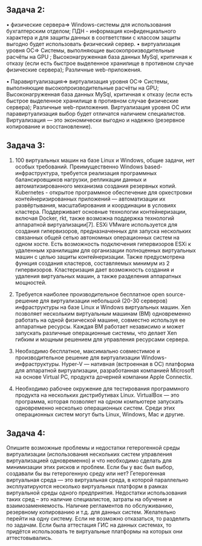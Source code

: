 Задача 2:
-
• физические сервера=> Windows-системы для использования бухгалтерским отделом;
ПДН - информация конфиденциального характера и для защиты данных в соответствии с классом защиты выгодно будет использовать физический сервер. 
• виртуализация уровня ОС=> Системы, выполняющие высокопроизводительные расчёты на GPU ; Высоконагруженная база данных MySql, критичная к отказу (если есть быстрое выделенное хранилище в противном случае физические сервера); Различные web-приложения.

• Паравиртуализация=> виртуализация уровня ОС=> Системы, выполняющие высокопроизводительные расчёты на GPU; Высоконагруженная база данных MySql, критичная к отказу (если есть быстрое выделенное хранилище в противном случае физические сервера); Различные web-приложения.
Виртуализация уровня ОС или паравиртуализация выбор будет отличатся наличием специалистов. Виртуализация — это экономически выгодно и надежно (резервное копирование и восстановление).

Задача 3:
-

1) 100 виртуальных машин на базе Linux и Windows, общие задачи, нет особых требований. Преимущественно Windows based-инфраструктура, требуется реализация программных балансировщиков нагрузки, репликации данных и автоматизированного механизма создания резервных копий.  
Kubernetes -  открытое программное обеспечение для оркестровки контейнеризированных приложений — автоматизации их развёртывания, масштабирования и координации в условиях кластера. Поддерживает основные технологии контейнеризации, включая Docker, rkt, также возможна поддержка технологий аппаратной виртуализации[7].
ESXi VMware используется для создания гипервизоров, предназначенных для запуска нескольких связанных общей сетью автономных операционных систем на одном хосте. Есть возможность подключения гипервизоров ESXi к удаленным хранилищам для организации полноценных виртуальных машин с целью защиты контейнеризации. Также предусмотрена функция создания кластеров, составляемых минимум из 2 гипервизоров. Кластеризация дает возможность создания и удаления виртуальных машин, а также разделения аппаратных мощностей.

2) Требуется наиболее производительное бесплатное open source-решение для виртуализации небольшой (20-30 серверов) инфраструктуры на базе Linux и Windows виртуальных машин.
Xen позволяет нескольким виртуальным машинам (ВМ) одновременно работать на одной физической машине, совместно используя ее аппаратные ресурсы. Каждая ВМ работает независимо и может запускать различные операционные системы, что делает Xen гибким и мощным решением для управления ресурсами сервера.

3) Необходимо бесплатное, максимально совместимое и производительное решение для виртуализации Windows-инфраструктуры.
Hyper-V — нативная (встроенная в ОС) платформа для аппаратной виртуализации, разработанная компанией Microsoft на основе Virtual PC, продукта дочерней компании Apple Connectix.

4) Необходимо рабочее окружение для тестирования программного продукта на нескольких дистрибутивах Linux.
VirtualBox — это программа, которая позволяет на одном компьютере запускать одновременно несколько операционных систем. Среди этих операционных систем могут быть Linux, Windows, Mac и другие.

Задача 4:
-

Опишите возможные проблемы и недостатки гетерогенной среды виртуализации (использования нескольких систем управления виртуализацией одновременно) и что необходимо сделать для минимизации этих рисков и проблем. Если бы у вас был выбор, создавали бы вы гетерогенную среду или нет?
Гетерогенная виртуальная среда — это виртуальная среда, в которой параллельно эксплуатируются несколько виртуальных платформ в рамках виртуальной среды одного предприятия. Недостатки использования таких сред – это наличие специалистов, затраты на обучение и взаимозаменяемость. Наличие регламентов по обслуживанию, резервному копированию и т.д. для данных систем. Желательно перейти на одну систему. Если не возможно отказаться, то разделить по задачам. Если была аттестация ГИС на данных системах, то придётся использовать те виртуальные платформы на которых они аттестовывались.
